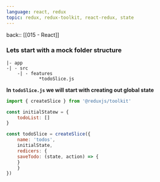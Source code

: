 ```yaml
---
language: react, redux
topic: redux, redux-toolkit, react-redux, state
---
```

back:: [[015 - React]]

### Lets start with a mock folder structure
	|- app
	-| - src
		-| - features
				*todoSlice.js


**In `todoSlice.js` we will start with creating out global state**

```js
import { createSlice } from '@reduxjs/toolkit'

const initialStatew = {
	todoList: []
}

const todoSlice = createSlice({
	name: 'todos',
	initialState,
	redicers: {
	saveTodo: (state, action) => {
	}
	}
})
```

